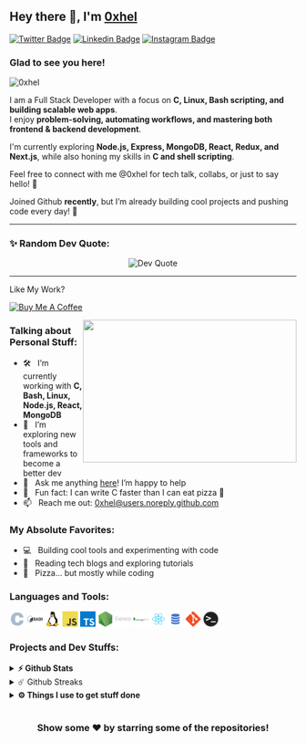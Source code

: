## Hey there 👋, I'm [0xhel](https://github.com/0xhel)

[![Twitter Badge](https://img.shields.io/badge/-Twitter-00acee?style=flat-square&logo=Twitter&logoColor=white)](https://twitter.com/0xhel)
[![Linkedin Badge](https://img.shields.io/badge/-LinkedIn-0e76a8?style=flat-square&logo=Linkedin&logoColor=white)](https://linkedin.com/in/0xhel)
[![Instagram Badge](https://img.shields.io/badge/-Instagram-e4405f?style=flat-square&logo=Instagram&logoColor=white)](https://instagram.com/0xhel/)

### Glad to see you here! 
<p align="left"> <img src="https://komarev.com/ghpvc/?username=0xhel&label=Profile%20views&color=0e75b6&style=flat" alt="0xhel" /> </p>

I am a Full Stack Developer with a focus on **C, Linux, Bash scripting, and building scalable web apps**.  
I enjoy **problem-solving, automating workflows, and mastering both frontend & backend development**.  

I'm currently exploring **Node.js, Express, MongoDB, React, Redux, and Next.js**, while also honing my skills in **C and shell scripting**.

Feel free to connect with me @0xhel for tech talk, collabs, or just to say hello! 🌟

Joined Github **recently**, but I’m already building cool projects and pushing code every day! 🚀

<hr>
<h3 align="left">✨ Random Dev Quote:</h3>
<p align="center">
  <img src="https://quotes-github-readme.vercel.app/api?type=horizontal&theme=dark" alt="Dev Quote" />
</p>
<hr>

Like My Work?

<a href="#" target="_blank"><img src="https://cdn.buymeacoffee.com/buttons/v2/default-yellow.png" alt="Buy Me A Coffee" height="60px" width="217px" ></a>

<img align="right" height="250" width="375" alt="" src="https://raw.githubusercontent.com/0xhel/0xhel/main/assets/coding.gif" />

### Talking about Personal Stuff:

- 🛠 &nbsp; I’m currently working with **C, Bash, Linux, Node.js, React, MongoDB**  
- 🚀 &nbsp; I’m exploring new tools and frameworks to become a better dev  
- 💬 &nbsp; Ask me anything [here](https://github.com/0xhel/0xhel/issues)! I’m happy to help  
- 👾 &nbsp; Fun fact: I can write C faster than I can eat pizza 🍕  
- 📫 &nbsp; Reach me out: 0xhel@users.noreply.github.com  

### My Absolute Favorites:

- 💻 &nbsp; Building cool tools and experimenting with code  
- 📰 &nbsp; Reading tech blogs and exploring tutorials  
- 🍕 &nbsp; Pizza… but mostly while coding  

### Languages and Tools:

<code><img height="27" src="https://raw.githubusercontent.com/github/explore/80688e429a7d4ef2fca1e82350fe8e3517d3494d/topics/c/c.png" alt="C"></code>
<code><img height="27" src="https://raw.githubusercontent.com/github/explore/80688e429a7d4ef2fca1e82350fe8e3517d3494d/topics/bash/bash.png" alt="bash"></code>
<code><img height="27" src="https://raw.githubusercontent.com/github/explore/80688e429a7d4ef2fca1e82350fe8e3517d3494d/topics/linux/linux.png" alt="linux"></code>
<code><img height="27" src="https://raw.githubusercontent.com/github/explore/80688e429a7d4ef2fca1e82350fe8e3517d3494d/topics/javascript/javascript.png" alt="javascript"></code>
<code><img height="27" src="https://raw.githubusercontent.com/github/explore/80688e429a7d4ef2fca1e82350fe8e3517d3494d/topics/typescript/typescript.png" alt="typescript"></code>
<code><img height="27" src="https://raw.githubusercontent.com/github/explore/80688e429a7d4ef2fca1e82350fe8e3517d3494d/topics/nodejs/nodejs.png" alt="nodejs"></code>
<code><img height="27" src="https://raw.githubusercontent.com/github/explore/80688e429a7d4ef2fca1e82350fe8e3517d3494d/topics/express/express.png" alt="express"></code>
<code><img height="27" src="https://raw.githubusercontent.com/github/explore/80688e429a7d4ef2fca1e82350fe8e3517d3494d/topics/mongodb/mongodb.png" alt="mongodb"></code>
<code><img height="27" src="https://raw.githubusercontent.com/github/explore/80688e429a7d4ef2fca1e82350fe8e3517d3494d/topics/react/react.png" alt="react"></code>
<code><img height="27" src="https://raw.githubusercontent.com/github/explore/80688e429a7d4ef2fca1e82350fe8e3517d3494d/topics/sql/sql.png" alt="sql"></code>
<code><img height="27" src="https://raw.githubusercontent.com/devicons/devicon/master/icons/git/git-original.svg" alt="git"></code>
<code><img height="27" src="https://raw.githubusercontent.com/github/explore/80688e429a7d4ef2fca1e82350fe8e3517d3494d/topics/terminal/terminal.png" alt="terminal"></code>

### Projects and Dev Stuffs:

<details>
  <summary><b>⚡ Github Stats</b></summary>

  <br />
  <img height="180em" src="https://github-readme-stats.vercel.app/api?username=0xhel&show_icons=true&hide_border=true&&count_private=true&include_all_commits=true" />
  <img height="180em" src="https://github-readme-stats.vercel.app/api/top-langs/?username=0xhel&show_icons=true&hide_border=true&layout=compact&langs_count=8"/>
</details>

<details>
  <summary>☄️ Github Streaks</summary>

  <br />
  <img height="180em" src="https://github-readme-streak-stats.herokuapp.com/?user=0xhel&hide_border=true" />
</details>

<details>
  <br />
  <summary><b>⚙️ Things I use to get stuff done</b></summary>
  	<ul>
  	    <li><b>OS:</b> Linux (Arch Linux)</li>
	    <li><b>Laptop:</b> Custom Build / Laptop</li>
  	    <li><b>Browser:</b> Firefox & Chrome</li>
	    <li><b>Terminal:</b> ZSH: Oh My Zsh (Powerlevel10k)</li>
	    <li><b>Code Editor:</b> Neovim & VSCode</li>
 	    <li><b>Other Tools:</b> Git, GitHub, Postman, Notion</li>
	    <li><b>Project Management:</b> Agile/Scrum</li>
	</ul>
</details>

#

<div align="center">

### Show some ❤️ by starring some of the repositories!

</div>
